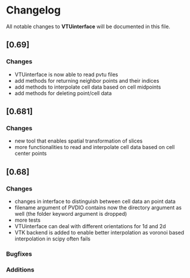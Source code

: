 # Changelog

All notable changes to **VTUinterface** will be documented in this file.

## [0.69]

### Changes
* VTUinterface is now able to read pvtu files
* add methods for returning neighbor points and their indices
* add methods to interpolate cell data based on cell midpoints
* add methods for deleting point/cell data

## [0.681]

### Changes
* new tool that enables spatial transformation of slices
* more functionalities to read and interpolate cell data based on cell center points

## [0.68]

### Changes
* changes in interface to distinguish between cell data an point data
* filename argument of PVDIO contains now the directory argument as well (the folder keyword argument is dropped)
* more tests
* VTUinterface can deal with different orientations for 1d and 2d
* VTK backend is added to enable better interpolation as voronoi based interpolation in scipy often fails

### Bugfixes

### Additions

